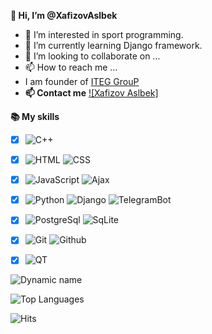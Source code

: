 **👋 Hi, I’m @XafizovAslbek**
- 👀 I’m interested in sport programming.
- 🌱 I’m currently learning Django framework.
- 💞️ I’m looking to collaborate on ...
- 📫 How to reach me ...
- I am founder of [ITEG GrouP](https://iteg.uz)
- **📫 Contact me** [![Xafizov Aslbek]](https://t.me/Aslbek7733)

**📚 My skills**
 - [x] ![C++](https://img.shields.io/badge/C++-003464?style=flat&logo=c%2B%2B&logoColor=%230099ee)
 - [x] ![HTML](https://img.shields.io/badge/HTML-003464?style=flat&logo=html5) ![CSS](https://img.shields.io/badge/CSS-003464?style=flat&logo=css3)
 - [x] ![JavaScript](https://img.shields.io/badge/JavaScript-003464?style=flat&logo=javascript) ![Ajax](https://img.shields.io/badge/Ajax-003464?style=flat&logo=Ajax)
 - [x] ![Python](https://img.shields.io/badge/PHP-003464?style=flat&logo=php) ![Django](https://img.shields.io/badge/Laravel-003464?style=flat&logo=laravel) ![TelegramBot](https://img.shields.io/badge/TelegramBot-003464?style=flat&logo=telegram)
 - [x] ![PostgreSql](https://img.shields.io/badge/MySql-003464?style=flat&logo=MySql&logoColor=%23eeeeee) ![SqLite](https://img.shields.io/badge/SqLite-003464?style=flat&logo=SqLite)
 - [x] ![Git](https://img.shields.io/badge/Git-003464?style=flat&logo=git) ![Github](https://img.shields.io/badge/Github-003464?style=flat&logo=Github)
 - [x] ![QT](https://img.shields.io/badge/QT-003464?style=flat&logo=qt)


![Dynamic name](https://github-readme-stats.vercel.app/api?username=Aslbekjon&show_icons=true&theme=tokyonight)

![Top Languages](https://github-readme-stats.vercel.app/api/top-langs/?username=Aslbekjon&layout=compact&theme=tokyonight)

![Hits](https://hits.seeyoufarm.com/api/count/incr/badge.svg?url=https://github.com/Aslbekjon/)

<img alt='analytics' src='https://profile-counter.glitch.me/Aslbekjon/count.svg' width='0px'>

<!-- ![Snake](https://raw.githubusercontent.com/Aslbekjon/Aslbekjon/main/eo.svg) -->

<!---
Aslbekjon/Aslbekjon is a ✨ special ✨ repository because its `README.md` (this file) appears on your GitHub profile.
You can click the Preview link to take a look at your changes.
--->
